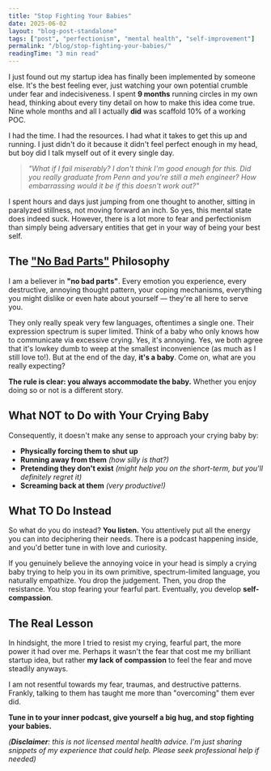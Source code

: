```yaml
---
title: "Stop Fighting Your Babies"
date: 2025-06-02
layout: "blog-post-standalone"
tags: ["post", "perfectionism", "mental health", "self-improvement"]
permalink: "/blog/stop-fighting-your-babies/"
readingTime: "3 min read"
---
```


I just found out my startup idea has finally been implemented by someone else. It's the best feeling ever, just watching your own potential crumble under fear and indecisiveness. I spent **9 months** running circles in my own head, thinking about every tiny detail on how to make this idea come true. Nine whole months and all I actually **did** was scaffold 10% of a working POC.

I had the time. I had the resources. I had what it takes to get this up and running. I just didn't do it because it didn't feel perfect enough in my head, but boy did I talk myself out of it every single day.

> _"What if I fail miserably? I don't think I'm good enough for this. Did you really graduate from Penn and you're still a meh engineer? How embarrassing would it be if this doesn't work out?"_

I spent hours and days just jumping from one thought to another, sitting in paralyzed stillness, not moving forward an inch. So yes, this mental state does indeed suck. However, there is a lot more to fear and perfectionism than simply being adversary entities that get in your way of being your best self.

## The ["No Bad Parts"](https://www.goodreads.com/book/show/55384168-no-bad-parts) Philosophy

I am a believer in **"no bad parts"**. Every emotion you experience, every destructive, annoying thought pattern, your coping mechanisms, everything you might dislike or even hate about yourself — they're all here to serve you.

They only really speak very few languages, oftentimes a single one. Their expression spectrum is super limited. Think of a baby who only knows how to communicate via excessive crying. Yes, it's annoying. Yes, we both agree that it's lowkey dumb to weep at the smallest inconvenience (as much as I still love to!). But at the end of the day, **it's a baby**. Come on, what are you really expecting?

**The rule is clear: you always accommodate the baby.** Whether you enjoy doing so or not is a different story.

## What NOT to Do with Your Crying Baby

Consequently, it doesn't make any sense to approach your crying baby by:

- **Physically forcing them to shut up**
- **Running away from them** _(how silly is that?)_
- **Pretending they don't exist** _(might help you on the short-term, but you'll definitely regret it)_
- **Screaming back at them** _(very productive!)_

## What TO Do Instead

So what do you do instead? **You listen.** You attentively put all the energy you can into deciphering their needs. There is a podcast happening inside, and you'd better tune in with love and curiosity.

If you genuinely believe the annoying voice in your head is simply a crying baby trying to help you in its own primitive, spectrum-limited language, you naturally empathize. You drop the judgement. Then, you drop the resistance. You stop fearing your fearful part. Eventually, you develop **self-compassion**.

## The Real Lesson

In hindsight, the more I tried to resist my crying, fearful part, the more power it had over me. Perhaps it wasn't the fear that cost me my brilliant startup idea, but rather **my lack of compassion** to feel the fear and move steadily anyways.

I am not resentful towards my fear, traumas, and destructive patterns. Frankly, talking to them has taught me more than "overcoming" them ever did.

**Tune in to your inner podcast, give yourself a big hug, and stop fighting your babies.**

_(**Disclaimer**: this is not licensed mental health advice. I'm just sharing snippets of my experience that could help. Please seek professional help if needed)_

